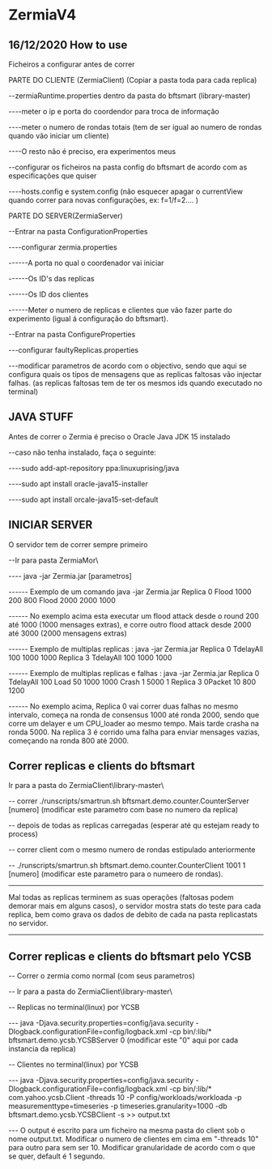 # ZermiaV4

16/12/2020
How to use 
--------------------------------------------------------

Ficheiros a configurar antes de correr

PARTE DO CLIENTE (ZermiaClient) (Copiar a pasta toda para cada replica)

--zermiaRuntime.properties dentro da pasta do bftsmart (library-master)

----meter o ip e porta do coordendor para troca de informação

----meter o numero de rondas totais (tem de ser igual ao numero de rondas quando vão iniciar um cliente)

----O resto não é preciso, era experimentos meus

--configurar os ficheiros na pasta config do bftsmart de acordo com as especificações que quiser

----hosts.config e system.config (não esquecer apagar o currentView quando correr para novas configurações, ex: f=1/f=2.... )

PARTE DO SERVER(ZermiaServer)

--Entrar na pasta ConfigurationProperties

----configurar zermia.properties

------A porta no qual o coordenador vai iniciar

------Os ID's das replicas

------Os ID dos clientes

------Meter o numero de replicas e clientes que vão fazer parte do experimento (igual á configuração do bftsmart).

--Entrar na pasta ConfigureProperties

---configurar faultyReplicas.properties

---modificar parametros de acordo com o objectivo, sendo que aqui se configura quais os tipos de mensagens que as replicas faltosas vão injectar falhas. (as replicas faltosas tem de ter os mesmos ids quando executado no terminal)

JAVA STUFF
-----------------------------------------------------------------------
Antes de correr o Zermia é preciso o Oracle Java JDK 15 instalado

--caso não tenha instalado, faça o seguinte:

----sudo add-apt-repository ppa:linuxuprising/java

----sudo apt install oracle-java15-installer

----sudo apt install orcale-java15-set-default

INICIAR SERVER
------------------------------------------------------------------------

O servidor tem de correr sempre primeiro

--Ir para pasta ZermiaMor\

---- java -jar Zermia.jar [parametros]

------ Exemplo de um comando java -jar Zermia.jar Replica 0 Flood 1000 200 800 Flood 2000 2000 1000

------ No exemplo acima esta executar um flood attack desde o round 200 até 1000 (1000 mensages extras), e corre outro flood attack desde 2000 até 3000 (2000 mensagens extras)

------ Exemplo de multiplas replicas : java -jar Zermia.jar Replica 0 TdelayAll 100 1000 1000 Replica 3 TdelayAll 100 1000 1000

------ Exemplo de multiplas replicas e falhas : java -jar Zermia.jar Replica 0 TdelayAll 100 Load 50 1000 1000 Crash 1 5000 1 Replica 3 0Packet 10 800 1200  

------ No exemplo acima, Replica 0 vai correr duas falhas no mesmo intervalo, começa na ronda de consensus 1000 até ronda 2000, sendo que corre um delayer e um CPU_loader ao mesmo tempo. Mais tarde crasha na ronda 5000. Na replica 3 é corrido uma falha para enviar mensages vazias, começando na ronda 800 até 2000.

Correr replicas e clients do bftsmart
----------------------------------------------------------

Ir para a pasta do ZermiaClient\library-master\

-- correr ./runscripts/smartrun.sh bftsmart.demo.counter.CounterServer [numero] (modificar este parametro com base no numero da replica)

-- depois de todas as replicas carregadas (esperar até qu estejam ready to process)

-- correr client com o mesmo numero de rondas estipulado anteriormente

-- ./runscripts/smartrun.sh bftsmart.demo.counter.CounterClient 1001 1 [numero] (modificar este parametro para o numeero de rondas).

--------------------------------------------------------------------------------------

Mal todas as replicas terminem as suas operações (faltosas podem demorar mais em alguns casos), o servidor mostra stats do teste para cada replica, bem como grava os dados de debito de cada na pasta replicastats no servidor.

--------------------------------------------------------------------------------------

Correr replicas e clients do bftsmart pelo YCSB
----------------------------------------------------------

-- Correr o zermia como normal (com seus parametros)

-- Ir para a pasta do ZermiaClient\library-master\

-- Replicas no terminal(linux) por YCSB

--- java -Djava.security.properties=config/java.security -Dlogback.configurationFile=config/logback.xml  -cp bin/:lib/* bftsmart.demo.ycsb.YCSBServer 0 (modificar este "0" aqui por cada instancia da replica)

-- Clientes no terminal(linux) por YCSB 

--- java -Djava.security.properties=config/java.security -Dlogback.configurationFile=config/logback.xml  -cp bin/:lib/* com.yahoo.ycsb.Client -threads 10 -P config/workloads/workloada -p measurementtype=timeseries -p timeseries.granularity=1000 -db bftsmart.demo.ycsb.YCSBClient -s >> output.txt

--- O output é escrito para um ficheiro na mesma pasta do client sob o nome output.txt. Modificar o numero de clientes em cima em "-threads 10" para outro para sem ser 10. Modificar granularidade de acordo com o que se quer, default é 1 segundo.

